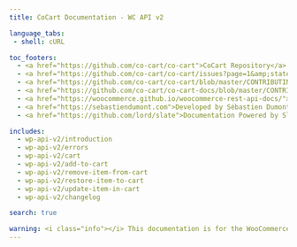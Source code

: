 ```yaml
---
title: CoCart Documentation - WC API v2

language_tabs:
 - shell: cURL

toc_footers:
  - <a href="https://github.com/co-cart/co-cart">CoCart Repository</a>
  - <a href="https://github.com/co-cart/co-cart/issues?page=1&amp;state=open">CoCart Issues</a>
  - <a href="https://github.com/co-cart/co-cart/blob/master/CONTRIBUTING.md">Contribute to CoCart</a>
  - <a href="https://github.com/co-cart/co-cart-docs/blob/master/CONTRIBUTING.md">Contribute to Documentation</a>
  - <a href="https://woocommerce.github.io/woocommerce-rest-api-docs/">WooCommerce REST API Docs</a>
  - <a href="https://sebastiendumont.com">Developed by Sébastien Dumont</a>
  - <a href="https://github.com/lord/slate">Documentation Powered by Slate</a>

includes:
  - wp-api-v2/introduction
  - wp-api-v2/errors
  - wp-api-v2/cart
  - wp-api-v2/add-to-cart
  - wp-api-v2/remove-item-from-cart
  - wp-api-v2/restore-item-to-cart
  - wp-api-v2/update-item-in-cart
  - wp-api-v2/changelog

search: true

warning: <i class="info"></i> This documentation is for the WooCommerce API v2 which is now deprecated. <a href="https://co-cart.github.io/co-cart-docs/">Please use the latest REST API version</a>.
---
```


